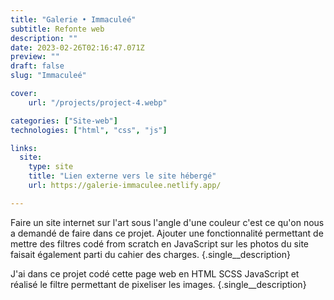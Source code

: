```yaml
---
title: "Galerie • Immaculeé"
subtitle: Refonte web
description: ""
date: 2023-02-26T02:16:47.071Z
preview: ""
draft: false
slug: "Immaculeé"

cover:
    url: "/projects/project-4.webp"

categories: ["Site-web"]
technologies: ["html", "css", "js"]

links:
  site:
    type: site
    title: "Lien externe vers le site hébergé"
    url: https://galerie-immaculee.netlify.app/

---
```


Faire un site internet sur l'art sous l'angle d'une couleur c'est ce qu'on nous a demandé de faire dans ce projet. Ajouter une fonctionnalité permettant de mettre des filtres codé from scratch en JavaScript sur les photos du site faisait également parti du cahier des charges.
{.single__description}

J'ai dans ce projet codé cette page web en HTML SCSS JavaScript et réalisé le filtre permettant de pixeliser les images.
{.single__description}
